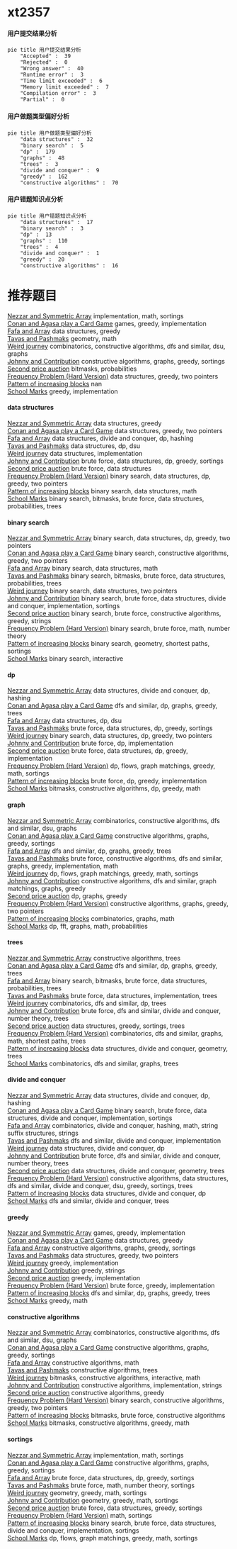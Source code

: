 # xt2357
<!-- tabs:start -->
#### **用户提交结果分析**

```mermaid
pie title 用户提交结果分析
    "Accepted" :  39
    "Rejected" :  0
    "Wrong answer" :  40
    "Runtime error" :  3
    "Time limit exceeded" :  6
    "Memory limit exceeded" :  7
    "Compilation error" :  3
    "Partial" :  0
```
#### **用户做题类型偏好分析**

```mermaid
pie title 用户做题类型偏好分析
    "data structures" :  32
    "binary search" :  5
    "dp" :  179
    "graphs" :  48
    "trees" :  3
    "divide and conquer" :  9
    "greedy" :  162
    "constructive algorithms" :  70
```
#### **用户错题知识点分析**

```mermaid
pie title 用户错题知识点分析
    "data structures" :  17
    "binary search" :  3
    "dp" :  13
    "graphs" :  110
    "trees" :  4
    "divide and conquer" :  1
    "greedy" :  20
    "constructive algorithms" :  16
```
<!-- tabs:end -->
# 推荐题目
[Nezzar and Symmetric Array](http://codeforces.com/problemset/problem/1478/C)		implementation,
                        math,
                        sortings		  
[Conan and Agasa play a Card Game](http://codeforces.com/problemset/problem/914/B)		games,
                        greedy,
                        implementation		  
[Fafa and Array](http://codeforces.com/problemset/problem/935/F)		data structures,
                        greedy		  
[Tavas and Pashmaks](http://codeforces.com/problemset/problem/535/E)		geometry,
                        math		  
[Weird journey](https://codeforces.com/contest/789/problem/D)		combinatorics,
                        constructive algorithms,
                        dfs and similar,
                        dsu,
                        graphs		  
[Johnny and Contribution](https://codeforces.com/contest/1362/problem/D)		constructive algorithms,
                        graphs,
                        greedy,
                        sortings		  
[Second price auction](http://codeforces.com/problemset/problem/513/C)		bitmasks,
                        probabilities		  
[Frequency Problem (Hard Version)](http://codeforces.com/problemset/problem/1446/D2)		data structures,
                        greedy,
                        two pointers		  
[Pattern of increasing blocks](http://codeforces.com/problemset/problem/1116/D2)		nan		  
[School Marks](http://codeforces.com/problemset/problem/540/B)		greedy,
                        implementation		  
<!-- tabs:start -->
#### **data structures**
[Nezzar and Symmetric Array](http://codeforces.com/problemset/problem/935/F)		data structures,
                        greedy		  
[Conan and Agasa play a Card Game](http://codeforces.com/problemset/problem/1446/D2)		data structures,
                        greedy,
                        two pointers		  
[Fafa and Array](http://codeforces.com/problemset/problem/1223/F)		data structures,
                        divide and conquer,
                        dp,
                        hashing		  
[Tavas and Pashmaks](http://codeforces.com/problemset/problem/500/E)		data structures,
                        dp,
                        dsu		  
[Weird journey](http://codeforces.com/problemset/problem/1418/D)		data structures,
                        implementation		  
[Johnny and Contribution](http://codeforces.com/problemset/problem/777/E)		brute force,
                        data structures,
                        dp,
                        greedy,
                        sortings		  
[Second price auction](http://codeforces.com/problemset/problem/348/C)		brute force,
                        data structures		  
[Frequency Problem (Hard Version)](http://codeforces.com/problemset/problem/1492/C)		binary search,
                        data structures,
                        dp,
                        greedy,
                        two pointers		  
[Pattern of increasing blocks](http://codeforces.com/problemset/problem/1490/G)		binary search,
                        data structures,
                        math		  
[School Marks](http://codeforces.com/problemset/problem/1479/D)		binary search,
                        bitmasks,
                        brute force,
                        data structures,
                        probabilities,
                        trees		  
#### **binary search**
[Nezzar and Symmetric Array](http://codeforces.com/problemset/problem/1492/C)		binary search,
                        data structures,
                        dp,
                        greedy,
                        two pointers		  
[Conan and Agasa play a Card Game](http://codeforces.com/problemset/problem/1463/D)		binary search,
                        constructive algorithms,
                        greedy,
                        two pointers		  
[Fafa and Array](http://codeforces.com/problemset/problem/1490/G)		binary search,
                        data structures,
                        math		  
[Tavas and Pashmaks](http://codeforces.com/problemset/problem/1479/D)		binary search,
                        bitmasks,
                        brute force,
                        data structures,
                        probabilities,
                        trees		  
[Weird journey](http://codeforces.com/problemset/problem/1436/E)		binary search,
                        data structures,
                        two pointers		  
[Johnny and Contribution](http://codeforces.com/problemset/problem/1461/D)		binary search,
                        brute force,
                        data structures,
                        divide and conquer,
                        implementation,
                        sortings		  
[Second price auction](http://codeforces.com/problemset/problem/1493/C)		binary search,
                        brute force,
                        constructive algorithms,
                        greedy,
                        strings		  
[Frequency Problem (Hard Version)](http://codeforces.com/problemset/problem/1487/D)		binary search,
                        brute force,
                        math,
                        number theory		  
[Pattern of increasing blocks](http://codeforces.com/problemset/problem/1486/B)		binary search,
                        geometry,
                        shortest paths,
                        sortings		  
[School Marks](http://codeforces.com/problemset/problem/1486/C1)		binary search,
                        interactive		  
#### **dp**
[Nezzar and Symmetric Array](http://codeforces.com/problemset/problem/1223/F)		data structures,
                        divide and conquer,
                        dp,
                        hashing		  
[Conan and Agasa play a Card Game](http://codeforces.com/problemset/problem/982/C)		dfs and similar,
                        dp,
                        graphs,
                        greedy,
                        trees		  
[Fafa and Array](http://codeforces.com/problemset/problem/500/E)		data structures,
                        dp,
                        dsu		  
[Tavas and Pashmaks](http://codeforces.com/problemset/problem/777/E)		brute force,
                        data structures,
                        dp,
                        greedy,
                        sortings		  
[Weird journey](http://codeforces.com/problemset/problem/1492/C)		binary search,
                        data structures,
                        dp,
                        greedy,
                        two pointers		  
[Johnny and Contribution](https://codeforces.com/contest/1457/problem/C)		brute force,
                        dp,
                        implementation		  
[Second price auction](http://codeforces.com/problemset/problem/1491/C)		brute force,
                        data structures,
                        dp,
                        greedy,
                        implementation		  
[Frequency Problem (Hard Version)](http://codeforces.com/problemset/problem/1437/C)		dp,
                        flows,
                        graph matchings,
                        greedy,
                        math,
                        sortings		  
[Pattern of increasing blocks](http://codeforces.com/problemset/problem/1499/B)		brute force,
                        dp,
                        greedy,
                        implementation		  
[School Marks](http://codeforces.com/problemset/problem/1491/D)		bitmasks,
                        constructive algorithms,
                        dp,
                        greedy,
                        math		  
#### **graph**
[Nezzar and Symmetric Array](https://codeforces.com/contest/789/problem/D)		combinatorics,
                        constructive algorithms,
                        dfs and similar,
                        dsu,
                        graphs		  
[Conan and Agasa play a Card Game](https://codeforces.com/contest/1362/problem/D)		constructive algorithms,
                        graphs,
                        greedy,
                        sortings		  
[Fafa and Array](http://codeforces.com/problemset/problem/982/C)		dfs and similar,
                        dp,
                        graphs,
                        greedy,
                        trees		  
[Tavas and Pashmaks](http://codeforces.com/problemset/problem/1487/C)		brute force,
                        constructive algorithms,
                        dfs and similar,
                        graphs,
                        greedy,
                        implementation,
                        math		  
[Weird journey](http://codeforces.com/problemset/problem/1437/C)		dp,
                        flows,
                        graph matchings,
                        greedy,
                        math,
                        sortings		  
[Johnny and Contribution](http://codeforces.com/problemset/problem/1470/D)		constructive algorithms,
                        dfs and similar,
                        graph matchings,
                        graphs,
                        greedy		  
[Second price auction](http://codeforces.com/problemset/problem/1476/C)		dp,
                        graphs,
                        greedy		  
[Frequency Problem (Hard Version)](http://codeforces.com/problemset/problem/1304/D)		constructive algorithms,
                        graphs,
                        greedy,
                        two pointers		  
[Pattern of increasing blocks](http://codeforces.com/problemset/problem/1475/C)		combinatorics,
                        graphs,
                        math		  
[School Marks](http://codeforces.com/problemset/problem/553/E)		dp,
                        fft,
                        graphs,
                        math,
                        probabilities		  
#### **trees**
[Nezzar and Symmetric Array](http://codeforces.com/problemset/problem/1053/E)		constructive algorithms,
                        trees		  
[Conan and Agasa play a Card Game](http://codeforces.com/problemset/problem/982/C)		dfs and similar,
                        dp,
                        graphs,
                        greedy,
                        trees		  
[Fafa and Array](http://codeforces.com/problemset/problem/1479/D)		binary search,
                        bitmasks,
                        brute force,
                        data structures,
                        probabilities,
                        trees		  
[Tavas and Pashmaks](http://codeforces.com/problemset/problem/1511/C)		brute force,
                        data structures,
                        implementation,
                        trees		  
[Weird journey](http://codeforces.com/problemset/problem/1499/F)		combinatorics,
                        dfs and similar,
                        dp,
                        trees		  
[Johnny and Contribution](http://codeforces.com/problemset/problem/1491/E)		brute force,
                        dfs and similar,
                        divide and conquer,
                        number theory,
                        trees		  
[Second price auction](http://codeforces.com/problemset/problem/1466/D)		data structures,
                        greedy,
                        sortings,
                        trees		  
[Frequency Problem (Hard Version)](http://codeforces.com/problemset/problem/1495/D)		combinatorics,
                        dfs and similar,
                        graphs,
                        math,
                        shortest paths,
                        trees		  
[Pattern of increasing blocks](http://codeforces.com/problemset/problem/1303/G)		data structures,
                        divide and conquer,
                        geometry,
                        trees		  
[School Marks](http://codeforces.com/problemset/problem/1454/E)		combinatorics,
                        dfs and similar,
                        graphs,
                        trees		  
#### **divide and conquer**
[Nezzar and Symmetric Array](http://codeforces.com/problemset/problem/1223/F)		data structures,
                        divide and conquer,
                        dp,
                        hashing		  
[Conan and Agasa play a Card Game](http://codeforces.com/problemset/problem/1461/D)		binary search,
                        brute force,
                        data structures,
                        divide and conquer,
                        implementation,
                        sortings		  
[Fafa and Array](http://codeforces.com/problemset/problem/1466/G)		combinatorics,
                        divide and conquer,
                        hashing,
                        math,
                        string suffix structures,
                        strings		  
[Tavas and Pashmaks](http://codeforces.com/problemset/problem/1490/D)		dfs and similar,
                        divide and conquer,
                        implementation		  
[Weird journey](https://codeforces.com/contest/1483/problem/C)		data structures,
                        divide and conquer,
                        dp		  
[Johnny and Contribution](http://codeforces.com/problemset/problem/1491/E)		brute force,
                        dfs and similar,
                        divide and conquer,
                        number theory,
                        trees		  
[Second price auction](http://codeforces.com/problemset/problem/1303/G)		data structures,
                        divide and conquer,
                        geometry,
                        trees		  
[Frequency Problem (Hard Version)](http://codeforces.com/problemset/problem/1494/D)		constructive algorithms,
                        data structures,
                        dfs and similar,
                        divide and conquer,
                        dsu,
                        greedy,
                        sortings,
                        trees		  
[Pattern of increasing blocks](http://codeforces.com/problemset/problem/1482/E)		data structures,
                        divide and conquer,
                        dp		  
[School Marks](http://codeforces.com/problemset/problem/566/C)		dfs and similar,
                        divide and conquer,
                        trees		  
#### **greedy**
[Nezzar and Symmetric Array](http://codeforces.com/problemset/problem/914/B)		games,
                        greedy,
                        implementation		  
[Conan and Agasa play a Card Game](http://codeforces.com/problemset/problem/935/F)		data structures,
                        greedy		  
[Fafa and Array](https://codeforces.com/contest/1362/problem/D)		constructive algorithms,
                        graphs,
                        greedy,
                        sortings		  
[Tavas and Pashmaks](http://codeforces.com/problemset/problem/1446/D2)		data structures,
                        greedy,
                        two pointers		  
[Weird journey](http://codeforces.com/problemset/problem/540/B)		greedy,
                        implementation		  
[Johnny and Contribution](http://codeforces.com/problemset/problem/1374/C)		greedy,
                        strings		  
[Second price auction](http://codeforces.com/problemset/problem/1287/A)		greedy,
                        implementation		  
[Frequency Problem (Hard Version)](http://codeforces.com/problemset/problem/486/C)		brute force,
                        greedy,
                        implementation		  
[Pattern of increasing blocks](http://codeforces.com/problemset/problem/982/C)		dfs and similar,
                        dp,
                        graphs,
                        greedy,
                        trees		  
[School Marks](http://codeforces.com/problemset/problem/1338/A)		greedy,
                        math		  
#### **constructive algorithms**
[Nezzar and Symmetric Array](https://codeforces.com/contest/789/problem/D)		combinatorics,
                        constructive algorithms,
                        dfs and similar,
                        dsu,
                        graphs		  
[Conan and Agasa play a Card Game](https://codeforces.com/contest/1362/problem/D)		constructive algorithms,
                        graphs,
                        greedy,
                        sortings		  
[Fafa and Array](http://codeforces.com/problemset/problem/1038/B)		constructive algorithms,
                        math		  
[Tavas and Pashmaks](http://codeforces.com/problemset/problem/1053/E)		constructive algorithms,
                        trees		  
[Weird journey](http://codeforces.com/problemset/problem/1392/E)		bitmasks,
                        constructive algorithms,
                        interactive,
                        math		  
[Johnny and Contribution](http://codeforces.com/problemset/problem/923/D)		constructive algorithms,
                        implementation,
                        strings		  
[Second price auction](http://codeforces.com/problemset/problem/1493/A)		constructive algorithms,
                        greedy		  
[Frequency Problem (Hard Version)](http://codeforces.com/problemset/problem/1463/D)		binary search,
                        constructive algorithms,
                        greedy,
                        two pointers		  
[Pattern of increasing blocks](https://codeforces.com/contest/1456/problem/B)		bitmasks,
                        brute force,
                        constructive algorithms		  
[School Marks](http://codeforces.com/problemset/problem/1492/D)		bitmasks,
                        constructive algorithms,
                        greedy,
                        math		  
#### **sortings**
[Nezzar and Symmetric Array](http://codeforces.com/problemset/problem/1478/C)		implementation,
                        math,
                        sortings		  
[Conan and Agasa play a Card Game](https://codeforces.com/contest/1362/problem/D)		constructive algorithms,
                        graphs,
                        greedy,
                        sortings		  
[Fafa and Array](http://codeforces.com/problemset/problem/777/E)		brute force,
                        data structures,
                        dp,
                        greedy,
                        sortings		  
[Tavas and Pashmaks](http://codeforces.com/problemset/problem/1397/B)		brute force,
                        math,
                        number theory,
                        sortings		  
[Weird journey](https://codeforces.com/contest/1496/problem/C)		geometry,
                        greedy,
                        math,
                        sortings		  
[Johnny and Contribution](http://codeforces.com/problemset/problem/1495/A)		geometry,
                        greedy,
                        math,
                        sortings		  
[Second price auction](http://codeforces.com/problemset/problem/1497/A)		brute force,
                        data structures,
                        greedy,
                        sortings		  
[Frequency Problem (Hard Version)](http://codeforces.com/problemset/problem/1427/A)		math,
                        sortings		  
[Pattern of increasing blocks](http://codeforces.com/problemset/problem/1461/D)		binary search,
                        brute force,
                        data structures,
                        divide and conquer,
                        implementation,
                        sortings		  
[School Marks](http://codeforces.com/problemset/problem/1437/C)		dp,
                        flows,
                        graph matchings,
                        greedy,
                        math,
                        sortings		  
<!-- tabs:end -->
